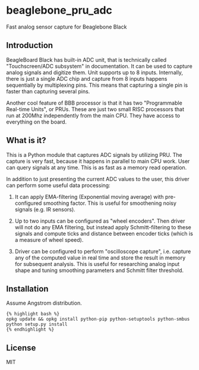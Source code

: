 # beaglebone_pru_adc

Fast analog sensor capture for Beaglebone Black

## Introduction

BeagleBoard Black has built-in ADC unit, that is technically called "Touchscreen/ADC subsystem" in documentation.
It can be used to capture analog signals and digitize them. Unit supports up to 8 inputs. Internally, there
is just a single ADC chip and capture from 8 inputs happens sequentially by multiplexing pins. This means that
capturing a single pin is faster than capturing several pins.

Another cool feature of BBB processor is that it has two "Programmable Real-time Units", or PRUs. These are
just two small RISC processors that run at 200Mhz independently from the main CPU. They have access to everything
on the board.

## What is it?
This is a Python module that captures ADC signals by utilizing PRU. The capture is very fast, because it happens
in parallel to main CPU work. User can query signals at any time. This is as fast as a memory read operation.

In addition to just presenting the current ADC values to the user, this driver can perform some useful data
processing:

1. It can apply EMA-filtering (Exponential moving average) with pre-configured smoothing factor. This is useful
for smoothening noisy signals (e.g. IR sensors).

2. Up to two inputs can be configured as "wheel encoders". Then driver will not do any EMA filtering, but
instead apply Schmitt-filtering to these signals and compute ticks and distance between encoder ticks (which 
is a measure of wheel speed).

3. Driver can be configured to perform "oscilloscope capture", i.e. capture any of the computed value in real time
and store the result in memory for subsequent analysis. This is useful for researching analog input shape and tuning
smoothing parameters and Schmitt filter threshold.

## Installation

Assume Angstrom distribution.

	{% highlight bash %}
	opkg update && opkg install python-pip python-setuptools python-smbus
	python setup.py install
	{% endhighlight %}

## License
MIT
